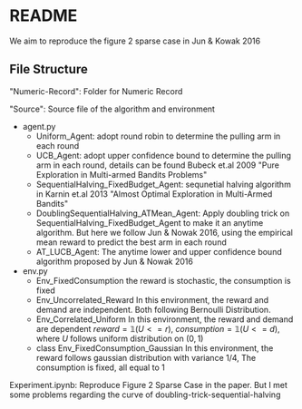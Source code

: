 # README

We aim to reproduce the figure 2 sparse case in Jun & Kowak 2016

## File Structure

"Numeric-Record": Folder for Numeric Record

"Source": Source file of the algorithm and environment

+ agent.py
  + Uniform_Agent: adopt round robin to determine the pulling arm in each round
  + UCB_Agent: adopt upper confidence bound to determine the pulling arm in each round, details can be found Bubeck et.al 2009 "Pure Exploration in Multi-armed Bandits Problems" 
  + SequentialHalving_FixedBudget_Agent: sequnetial halving algorithm in Karnin et.al 2013 "Almost Optimal Exploration in Multi-Armed Bandits"
  + DoublingSequentialHalving_ATMean_Agent: Apply doubling trick on SequentialHalving_FixedBudget_Agent to make it an anytime algorithm. But here we follow Jun & Nowak 2016, using the empirical mean reward to predict the best arm in each round
  + AT_LUCB_Agent: The anytime lower and upper confidence bound algorithm proposed by Jun & Nowak 2016
+ env.py
  + Env_FixedConsumption
    the reward is stochastic, the consumption is fixed
  + Env_Uncorrelated_Reward
    In this environment, the reward and demand are independent. Both following Bernoulli Distribution.
  + Env_Correlated_Uniform
    In this environment, the reward and demand are dependent
    $reward = \mathbb{1}(U <= r)$, $consumption = \mathbb{1}(U <= d)$,
    where $U$ follows uniform distribution on $(0, 1)$
  + class Env_FixedConsumption_Gaussian
    In this environment, the reward follows gaussian distribution with variance 1/4,
    The consumption is fixed, all equal to 1

Experiment.ipynb: Reproduce Figure 2 Sparse Case in the paper. But I met some problems regarding the curve of doubling-trick-sequential-halving

